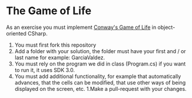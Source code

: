 # The Game of Life

As an exercise you must implement [Conway's Game of Life](https://en.wikipedia.org/wiki/Conway%27s_Game_of_Life) in object-oriented CSharp.

1. You must first fork this repository
1. Add a folder with your solution, the folder must have your first and / or last name for example: GarciaValdez.
1. You must rely on the program we did in class (Program.cs) if you want to run it, it uses SDK 3.0.
1. You must add additional functionality, for example that automatically advances, that the cells can be modified, that use other ways of being displayed on the screen, etc.
1.Make a pull-request with your changes.


